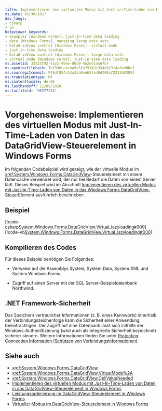 ```yaml
---
title: Implementieren des virtuellen Modus mit Just-in-Time-Laden von Daten in das DataGridView-Steuerelement
ms.date: 03/30/2017
dev_langs:
- csharp
- vb
helpviewer_keywords:
- examples [Windows Forms], just-in-time data loading
- data [Windows Forms], managing large data sets
- DataGridView control [Windows Forms], virtual mode
- just-in-time data loading
- DataGridView control [Windows Forms], large data sets
- virtual mode [Windows Forms], just-in-time data loading
ms.assetid: 33825f92-7a22-40ee-86d9-9a2ed1ead7b7
ms.openlocfilehash: 7b7990ceacba9e5f479149c934db1914e8dd0bef
ms.sourcegitcommit: 9f6df084c53a3da0ea657ed0d708a72213683084
ms.translationtype: MT
ms.contentlocale: de-DE
ms.lasthandoff: 12/09/2020
ms.locfileid: "96977254"
---
```

# <a name="how-to-implement-virtual-mode-with-just-in-time-data-loading-in-the-windows-forms-datagridview-control"></a>Vorgehensweise: Implementieren des virtuellen Modus mit Just-In-Time-Laden von Daten in das DataGridView-Steuerelement in Windows Forms

Im folgenden Codebeispiel wird gezeigt, wie der virtuelle Modus im <xref:System.Windows.Forms.DataGridView>-Steuerelement mit einem Datencache verwendet wird, der nur bei Bedarf die Daten von einem Server lädt. Dieses Beispiel wird im Abschnitt [Implementieren des virtuellen Modus mit Just-in-Time-Laden von Daten in das Windows Forms DataGridView-Steuer](implementing-virtual-mode-jit-data-loading-in-the-datagrid.md)Element ausführlich beschrieben.  
  
## <a name="example"></a>Beispiel  

 [!code-csharp[System.Windows.Forms.DataGridView.Virtual_lazyloading#000](~/samples/snippets/csharp/VS_Snippets_Winforms/System.Windows.Forms.DataGridView.Virtual_lazyloading/CS/lazyloading.cs#000)]
 [!code-vb[System.Windows.Forms.DataGridView.Virtual_lazyloading#000](~/samples/snippets/visualbasic/VS_Snippets_Winforms/System.Windows.Forms.DataGridView.Virtual_lazyloading/VB/lazyloading.vb#000)]  
  
## <a name="compiling-the-code"></a>Kompilieren des Codes  

 Für dieses Beispiel benötigen Sie Folgendes:  
  
- Verweise auf die Assemblys System, System.Data, System.XML und System.Windows.Forms.  
  
- Zugriff auf einen Server mit der SQL Server-Beispieldatenbank Northwind.  
  
## <a name="net-framework-security"></a>.NET Framework-Sicherheit  

 Das Speichern vertraulicher Informationen (z. B. eines Kennworts) innerhalb der Verbindungszeichenfolge kann die Sicherheit einer Anwendung beeinträchtigen. Der Zugriff auf eine Datenbank lässt sich mithilfe der Windows-Authentifizierung (wird auch als integrierte Sicherheit bezeichnet) sicherer steuern. Weitere Informationen finden Sie unter [Protecting Connection Information (Schützen von Verbindungsinformationen)](/dotnet/framework/data/adonet/protecting-connection-information).  
  
## <a name="see-also"></a>Siehe auch

- <xref:System.Windows.Forms.DataGridView>
- <xref:System.Windows.Forms.DataGridView.VirtualMode%2A>
- <xref:System.Windows.Forms.DataGridView.CellValueNeeded>
- [Implementieren des virtuellen Modus mit Just-In-Time-Laden von Daten in das DataGridView-Steuerelement in Windows Forms](implementing-virtual-mode-jit-data-loading-in-the-datagrid.md)
- [Leistungsoptimierung im DataGridView-Steuerelement in Windows Forms](performance-tuning-in-the-windows-forms-datagridview-control.md)
- [Virtueller Modus im DataGridView-Steuerelement in Windows Forms](virtual-mode-in-the-windows-forms-datagridview-control.md)
